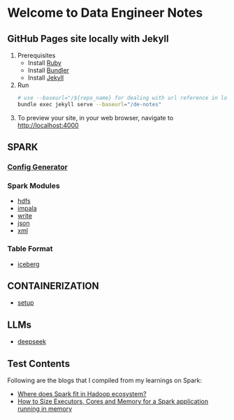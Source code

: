 # Welcome to Data Engineer Notes
## GitHub Pages site locally with Jekyll
1. Prerequisites
    - Install [Ruby](https://www.ruby-lang.org/en/documentation/installation/)
    - Install [Bundler](https://bundler.io/)
    - Install [Jekyll](https://jekyllrb.com/docs/installation/)
2. Run
    ```bash
    # use --baseurl="/${repo_name} for dealing with url reference in local mode and production mode
    bundle exec jekyll serve --baseurl="/de-notes"
    ```
3. To preview your site, in your web browser, navigate to [http://localhost:4000](http://localhost:4000)

## SPARK
### [Config Generator](../de-notes/spark/config-generator)
### Spark Modules
-  [hdfs](../de-notes/spark/modules/hdfs)
-  [impala](../de-notes/spark/modules/impala)
-  [write](../de-notes/spark/modules/write)
-  [json](../de-notes/spark/modules/json)
-  [xml](../de-notes/spark/modules/xml)

### Table Format
- [iceberg](../de-notes/spark/table-format/iceberg)

## CONTAINERIZATION
- [setup](../de-notes/containerization/mac-setup)

## LLMs
- [deepseek](../de-notes/llms/deepseek)

## Test Contents
Following are the blogs that I compiled from my learnings on Spark:
- [Where does Spark fit in Hadoop ecosystem?](https://spoddutur.github.io/de-notes/hadoop-map-reduce-vs-spark)
- [How to Size Executors, Cores and Memory for a Spark application running in memory](https://spoddutur.github.io/de-notes/distribution_of_executors_cores_and_memory_for_spark_application)